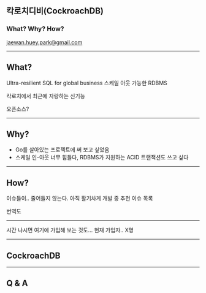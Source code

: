 ## 칵로치디비(CockroachDB)
### What? Why? How?

jaewan.huey.park@gmail.com

---

## What?

Ultra-resilient SQL for global business
스케일 아웃 가능한 RDBMS

칵로치에서 최근에 자랑하는 신기능

오픈소스?

---

## Why?

- Go를 살아있는 프로젝트에 써 보고 싶었음
- 스케일 인-아웃 너무 힘들다, RDBMS가 지원하는 ACID 트랜잭션도 쓰고 싶다

---

## How?

이슈들이.. 줄어들지 않는다.
아직 활기차게 개발 중
추천 이슈 목록

번역도

---

시간 나시면 여기에 가입해 보는 것도...
현재 가입자.. X명

---

## CockroachDB

---

## Q & A
